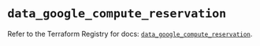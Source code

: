 # `data_google_compute_reservation`

Refer to the Terraform Registry for docs: [`data_google_compute_reservation`](https://registry.terraform.io/providers/hashicorp/google/5.12.0/docs/data-sources/compute_reservation).
